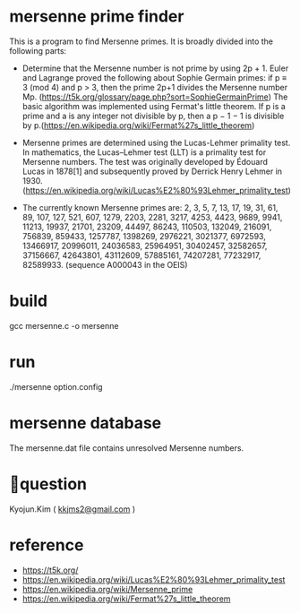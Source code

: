 # mersenne prime finder

This is a program to find Mersenne primes. It is broadly divided into the following parts:

- Determine that the Mersenne number is not prime by using 2p + 1.
 Euler and Lagrange proved the following about Sophie Germain primes: if p ≡ 3 (mod 4) and p > 3, then the prime 2p+1 divides the Mersenne number Mp. (https://t5k.org/glossary/page.php?sort=SophieGermainPrime)
 The basic algorithm was implemented using Fermat's little theorem.
If p is a prime and a is any integer not divisible by p, then a p − 1 − 1 is divisible by p.(https://en.wikipedia.org/wiki/Fermat%27s_little_theorem)


- Mersenne primes are determined using the Lucas-Lehmer primality test.
In mathematics, the Lucas–Lehmer test (LLT) is a primality test for Mersenne numbers. The test was originally developed by Édouard Lucas in 1878[1] and subsequently proved by Derrick Henry Lehmer in 1930. (https://en.wikipedia.org/wiki/Lucas%E2%80%93Lehmer_primality_test)

- The currently known Mersenne primes are:
2, 3, 5, 7, 13, 17, 19, 31, 61, 89, 107, 127, 521, 607, 1279, 2203, 2281, 3217, 4253, 4423, 9689, 9941, 11213, 19937, 21701, 23209, 44497, 86243, 110503, 132049, 216091, 756839, 859433, 1257787, 1398269, 2976221, 3021377, 6972593, 13466917, 20996011, 24036583, 25964951, 30402457, 32582657, 37156667, 42643801, 43112609, 57885161, 74207281, 77232917, 82589933. (sequence A000043 in the OEIS)

# build
 gcc mersenne.c -o mersenne

# run
  ./mersenne option.config
  
# mersenne database
  The mersenne.dat file contains unresolved Mersenne numbers.

# question
 Kyojun.Kim ( kkjms2@gmail.com )

# reference
- https://t5k.org/
- https://en.wikipedia.org/wiki/Lucas%E2%80%93Lehmer_primality_test
- https://en.wikipedia.org/wiki/Mersenne_prime
- https://en.wikipedia.org/wiki/Fermat%27s_little_theorem
